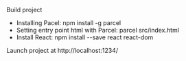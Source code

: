 Build project

* Installing Pacel: npm install -g parcel
* Setting entry point html with Parcel: parcel src/index.html
* Install React: npm install --save react react-dom

Launch project at http://localhost:1234/

